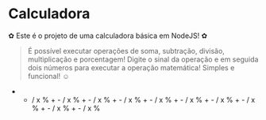# Calculadora
✿ Este é o projeto de uma calculadora básica em NodeJS! ✿
 > É possível executar operações de soma, subtração, divisão, multiplicação e porcentagem!
 > Digite o sinal da operação e em seguida dois números para executar a operação matemática!
 > Simples e funcional! ☺
+ - / x % + - / x % + - / x % + - / x % + - / x % + - / x % + - / x % + - / x % + - / x % + - / x % 
